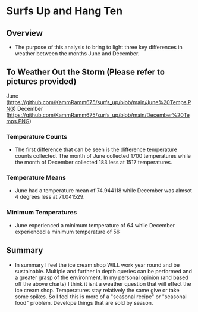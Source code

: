 # Surfs Up and Hang Ten

## Overview
  - The purpose of this analysis to bring to light three key differences in weather between the months June and December.

## To Weather Out the Storm (Please refer to pictures provided)

June (https://github.com/KammRamm675/surfs_up/blob/main/June%20Temps.PNG)
December (https://github.com/KammRamm675/surfs_up/blob/main/December%20Temps.PNG)

### Temperature Counts
  - The first difference that can be seen is the difference temperature counts collected.  The month of June collected 1700 temperatures while the month of December collected 183 less at 1517 temperatures. 

### Temperature Means
  - June had a temperature mean of 74.944118 while December was almsot 4 degrees less at 71.041529.

### Minimum Temperatures 
  - June experienced a minimum temperature of 64 while December experienced a minimum temperature of 56

## Summary
  - In summary I feel the ice cream shop WILL work year round and be sustainable.  Multiple and further in depth queries can be performed and a greater grasp of the environment.  In my personal opinion (and based off the above charts) I think it isnt a weather question that will effect the ice cream shop.  Temperatures stay relatively the same give or take some spikes.  So I feel this is more of a "seasonal recipe" or "seasonal food" problem. Develope things that are sold by season. 
